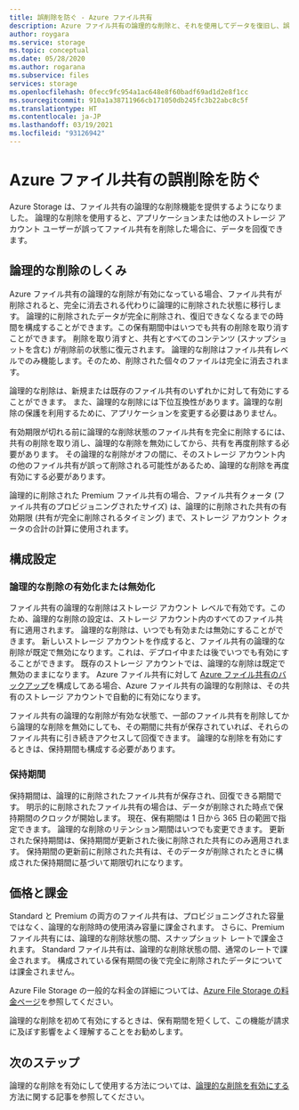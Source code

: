 ```yaml
---
title: 誤削除を防ぐ - Azure ファイル共有
description: Azure ファイル共有の論理的な削除と、それを使用してデータを復旧し、誤削除を防ぐ方法について説明します。
author: roygara
ms.service: storage
ms.topic: conceptual
ms.date: 05/28/2020
ms.author: rogarana
ms.subservice: files
services: storage
ms.openlocfilehash: 0fecc9fc954a1ac648e8f60badf69ad1d2e8f1cc
ms.sourcegitcommit: 910a1a38711966cb171050db245fc3b22abc8c5f
ms.translationtype: HT
ms.contentlocale: ja-JP
ms.lasthandoff: 03/19/2021
ms.locfileid: "93126942"
---
```

# <a name="prevent-accidental-deletion-of-azure-file-shares"></a>Azure ファイル共有の誤削除を防ぐ

Azure Storage は、ファイル共有の論理的な削除機能を提供するようになりました。 論理的な削除を使用すると、アプリケーションまたは他のストレージ アカウント ユーザーが誤ってファイル共有を削除した場合に、データを回復できます。

## <a name="how-soft-delete-works"></a>論理的な削除のしくみ

Azure ファイル共有の論理的な削除が有効になっている場合、ファイル共有が削除されると、完全に消去される代わりに論理的に削除された状態に移行します。 論理的に削除されたデータが完全に削除され、復旧できなくなるまでの時間を構成することができます。この保有期間中はいつでも共有の削除を取り消すことができます。 削除を取り消すと、共有とすべてのコンテンツ (スナップショットを含む) が削除前の状態に復元されます。 論理的な削除はファイル共有レベルでのみ機能します。そのため、削除された個々のファイルは完全に消去されます。

論理的な削除は、新規または既存のファイル共有のいずれかに対して有効にすることができます。 また、論理的な削除には下位互換性があります。論理的な削除の保護を利用するために、アプリケーションを変更する必要はありません。 

有効期限が切れる前に論理的な削除状態のファイル共有を完全に削除するには、共有の削除を取り消し、論理的な削除を無効にしてから、共有を再度削除する必要があります。 その論理的な削除がオフの間に、そのストレージ アカウント内の他のファイル共有が誤って削除される可能性があるため、論理的な削除を再度有効にする必要があります。

論理的に削除された Premium ファイル共有の場合、ファイル共有クォータ (ファイル共有のプロビジョニングされたサイズ) は、論理的に削除された共有の有効期限 (共有が完全に削除されるタイミング) まで、ストレージ アカウント クォータの合計の計算に使用されます。

## <a name="configuration-settings"></a>構成設定

### <a name="enabling-or-disabling-soft-delete"></a>論理的な削除の有効化または無効化

ファイル共有の論理的な削除はストレージ アカウント レベルで有効です。このため、論理的な削除の設定は、ストレージ アカウント内のすべてのファイル共有に適用されます。 論理的な削除は、いつでも有効または無効にすることができます。 新しいストレージ アカウントを作成すると、ファイル共有の論理的な削除が既定で無効になります。これは、デプロイ中または後でいつでも有効にすることができます。 既存のストレージ アカウントでは、論理的な削除は既定で無効のままになります。 Azure ファイル共有に対して [Azure ファイル共有のバックアップ](../../backup/azure-file-share-backup-overview.md)を構成してある場合、Azure ファイル共有の論理的な削除は、その共有のストレージ アカウントで自動的に有効になります。

ファイル共有の論理的な削除が有効な状態で、一部のファイル共有を削除してから論理的な削除を無効にしても、その期間に共有が保存されていれば、それらのファイル共有に引き続きアクセスして回復できます。 論理的な削除を有効にするときは、保持期間も構成する必要があります。

### <a name="retention-period"></a>保持期間

保持期間は、論理的に削除されたファイル共有が保存され、回復できる期間です。 明示的に削除されたファイル共有の場合は、データが削除された時点で保持期間のクロックが開始します。 現在、保有期間は 1 日から 365 日の範囲で指定できます。 論理的な削除のリテンション期間はいつでも変更できます。 更新された保持期間は、保持期間が更新された後に削除された共有にのみ適用されます。 保持期間の更新前に削除された共有は、そのデータが削除されたときに構成された保持期間に基づいて期限切れになります。

## <a name="pricing-and-billing"></a>価格と課金

Standard と Premium の両方のファイル共有は、プロビジョニングされた容量ではなく、論理的な削除時の使用済み容量に課金されます。 さらに、Premium ファイル共有には、論理的な削除状態の間、スナップショット レートで課金されます。 Standard ファイル共有は、論理的な削除状態の間、通常のレートで課金されます。 構成されている保有期間の後で完全に削除されたデータについては課金されません。

Azure File Storage の一般的な料金の詳細については、[Azure File Storage の料金ページ](https://azure.microsoft.com/pricing/details/storage/files/)を参照してください。

論理的な削除を初めて有効にするときは、保有期間を短くして、この機能が請求に及ぼす影響をよく理解することをお勧めします。

## <a name="next-steps"></a>次のステップ

論理的な削除を有効にして使用する方法については、[論理的な削除を有効にする](storage-files-enable-soft-delete.md)方法に関する記事を参照してください。
